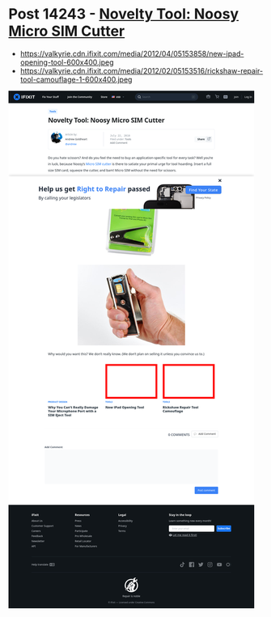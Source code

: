 # Post 14243 - [Novelty Tool: Noosy Micro SIM Cutter](https://www.ifixit.com/News/14243/novelty-tool-noosy-micro-sim-cutter)

- https://valkyrie.cdn.ifixit.com/media/2012/04/05153858/new-ipad-opening-tool-600x400.jpeg
- https://valkyrie.cdn.ifixit.com/media/2012/02/05153516/rickshaw-repair-tool-camouflage-1-600x400.jpeg

![screencap](screenshots/c1ed597d-3776-4d6d-a96a-c40c409db4d4.png)
